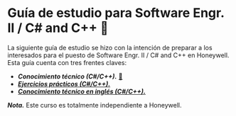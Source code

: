 # Guía de estudio para Software Engr. II / C# and C++ :bee:

La siguiente guía de estudio se hizo con la intención de preparar a los interesados para el puesto de Software Engr. II / C# and C++ en Honeywell. Esta guía cuenta con tres frentes claves:

- **_Conocimiento técnico (C#/C++)._** [:link:](./01%20-%20ConocimientoTecnico/00%20-%20Inicio.md)
- [**_Ejercicios prácticos (C#/C++)._**](./02%20-%20EjerciciosPracticos/00%20-%20Inicio.md)
- [**_Conocimiento técnico en inglés (C#/C++)._**](./03%20-%20TechnicKnolagde/00%20-%20Inicio.md)

**_Nota._** Este curso es totalmente independiente a Honeywell.
